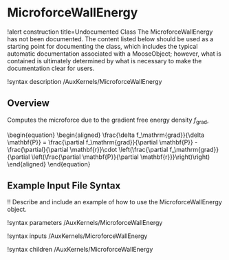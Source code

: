 # MicroforceWallEnergy

!alert construction title=Undocumented Class
The MicroforceWallEnergy has not been documented. The content listed below should be used as a starting point for
documenting the class, which includes the typical automatic documentation associated with a
MooseObject; however, what is contained is ultimately determined by what is necessary to make the
documentation clear for users.

!syntax description /AuxKernels/MicroforceWallEnergy

## Overview

Computes the microforce due to the gradient free energy density $f_\mathrm{grad}$,

\begin{equation}
  \begin{aligned}
    \frac{\delta f_\mathrm{grad}}{\delta \mathbf{P}} = \frac{\partial f_\mathrm{grad}}{\partial \mathbf{P}} - \frac{\partial}{\partial \mathbf{r}}\cdot \left(\frac{\partial f_\mathrm{grad}}{\partial \left(\frac{\partial \mathbf{P}}{\partial \mathbf{r}}}\right)\right)
  \end{aligned}
\end{equation}

## Example Input File Syntax

!! Describe and include an example of how to use the MicroforceWallEnergy object.

!syntax parameters /AuxKernels/MicroforceWallEnergy

!syntax inputs /AuxKernels/MicroforceWallEnergy

!syntax children /AuxKernels/MicroforceWallEnergy
